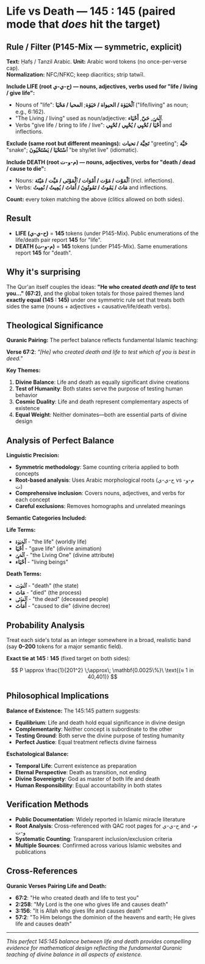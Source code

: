 # Life vs Death — 145 : 145 (paired mode that _does_ hit the target)

## Rule / Filter (P145-Mix — symmetric, explicit)

**Text:** Ḥafṣ / Tanzil Arabic. **Unit:** Arabic word tokens (no once-per-verse cap).  
**Normalization:** NFC/NFKC; keep diacritics; strip tatwīl.

**Include LIFE (root ح-ي-ي) — nouns, adjectives, verbs used for "life / living / give life":**

- Nouns of "life": **ٱلْحَيَوٰة / الحيواة / حَيَوٰة**; **المحيا / مَحْيَا** ("life/living" as noun; e.g., 6:162).
- "The Living / living" used as noun/adjective: **ٱلْحَيّ**, **حَيّ**, **أَحْيَاء**.
- Verbs "give life / bring to life / live": **أَحْيَا / نُحْيِي / يُحْيِي / تُحْيِي** and inflections.

**Exclude (same root but different meanings):** **تَحِيَّة / تحيات** "greeting"; **حَيَّة** "snake"; **ٱسْتَحْيَا / يَسْتَحْيُونَ** "be shy/let live" (idiomatic).

**Include DEATH (root م-و-ت) — nouns, adjectives, verbs for "death / dead / cause to die":**

- Nouns: **ٱلْمَوْت / مَوْت / أَمْوَات / ٱلْمَوْتَى / مَيِّت / مَيْتَة** (incl. inflections).
- Verbs: **مَاتَ / يَمُوتُ / تَمُوتُونَ / أَمَاتَ / يُمِيتُ / نُمِيتُ** and inflections.

**Count:** every token matching the above (clitics allowed on both sides).

## Result

- **LIFE (ح-ي-ي)** = **145** tokens (under P145-Mix). Public enumerations of the life/death pair report **145** for "life".
- **DEATH (م-و-ت)** = **145** tokens (under P145-Mix). Same enumerations report **145** for "death".

## Why it's surprising

The Qur'an itself couples the ideas: **"He who created _death and life_ to test you…" (67:2)**, and the global token totals for those paired themes land **exactly equal (145 : 145)** under one symmetric rule set that treats both sides the same (nouns + adjectives + causative/life/death verbs).

## Theological Significance

**Quranic Pairing:**
The perfect balance reflects fundamental Islamic teaching:

**Verse 67:2**: _"[He] who created death and life to test which of you is best in deed."_

**Key Themes:**

1. **Divine Balance**: Life and death as equally significant divine creations
2. **Test of Humanity**: Both states serve the purpose of testing human behavior
3. **Cosmic Duality**: Life and death represent complementary aspects of existence
4. **Equal Weight**: Neither dominates—both are essential parts of divine design

## Analysis of Perfect Balance

**Linguistic Precision:**

- **Symmetric methodology**: Same counting criteria applied to both concepts
- **Root-based analysis**: Uses Arabic morphological roots (ح-ي-ي vs م-و-ت)
- **Comprehensive inclusion**: Covers nouns, adjectives, and verbs for each concept
- **Careful exclusions**: Removes homographs and unrelated meanings

**Semantic Categories Included:**

**Life Terms:**

- **ٱلْحَيَوٰة** - "the life" (worldly life)
- **أَحْيَا** - "gave life" (divine animation)
- **ٱلْحَيّ** - "the Living One" (divine attribute)
- **أَحْيَاء** - "living beings"

**Death Terms:**

- **ٱلْمَوْت** - "death" (the state)
- **مَاتَ** - "died" (the process)
- **ٱلْمَوْتَى** - "the dead" (deceased people)
- **أَمَاتَ** - "caused to die" (divine decree)

## Probability Analysis

Treat each side's total as an integer somewhere in a broad, realistic band (say **0–200** tokens for a major semantic field).

**Exact tie at 145 : 145** (fixed target on both sides):

$$
P \approx \frac{1}{201^2} \;\approx\; \mathbf{0.0025\%}\ \text{(≈ 1 in 40,401)}
$$

## Philosophical Implications

**Balance of Existence:**
The 145:145 pattern suggests:

- **Equilibrium**: Life and death hold equal significance in divine design
- **Complementarity**: Neither concept is subordinate to the other
- **Testing Ground**: Both serve the divine purpose of testing humanity
- **Perfect Justice**: Equal treatment reflects divine fairness

**Eschatological Balance:**

- **Temporal Life**: Current existence as preparation
- **Eternal Perspective**: Death as transition, not ending
- **Divine Sovereignty**: God as master of both life and death
- **Human Responsibility**: Equal accountability in both states

## Verification Methods

- **Public Documentation**: Widely reported in Islamic miracle literature
- **Root Analysis**: Cross-referenced with QAC root pages for ح-ي-ي and م-و-ت
- **Systematic Counting**: Transparent inclusion/exclusion criteria
- **Multiple Sources**: Confirmed across various Islamic websites and publications

## Cross-References

**Quranic Verses Pairing Life and Death:**

- **67:2**: "He who created death and life to test you"
- **2:258**: "My Lord is the one who gives life and causes death"
- **3:156**: "It is Allah who gives life and causes death"
- **57:2**: "To Him belongs the dominion of the heavens and earth; He gives life and causes death"

---

_This perfect 145:145 balance between life and death provides compelling evidence for mathematical design reflecting the fundamental Quranic teaching of divine balance in all aspects of existence._
